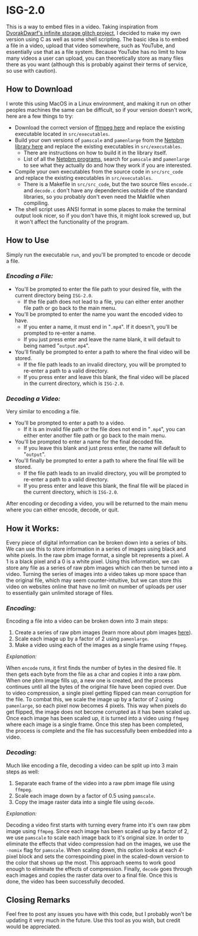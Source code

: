 # **ISG-2.0**

This is a way to embed files in a video. Taking inspiration from [DvorakDwarf's infinite storage glitch project](https://github.com/DvorakDwarf/Infinite-Storage-Glitch), I decided to make my own version using C as well as some shell scripting. The basic idea is to embed a file in a video, upload that video somewhere, such as YouTube, and essentially use that as a file system. Because YouTube has no limit to how many videos a user can upload, you can theoretically store as many files there as you want (although this is probably against their terms of service, so use with caution).

## **How to Download**

I wrote this using MacOS in a Linux environment, and making it run on other peoples machines the same can be difficult, so if your version doesn't work, here are a few things to try:
- Download the correct version of [ffmpeg here](https://ffmpeg.org/download.html) and replace the existing executable located in ```src/executables```.
- Build your own versions of ```pamscale``` and ```pamenlarge``` from the [Netpbm library here](https://sourceforge.net/projects/netpbm/files/) and replace the existing executables in ```src/executables```.
    - There are instructions on how to build it in the library itself.
    - List of all the [Netpbm programs](https://netpbm.sourceforge.net/doc/directory.html), search for ```pamscale``` and ```pamenlarge``` to see what they actually do and how they work if you are interested.
- Compile your own executables from the source code in ```src/src_code``` and replace the existing executables in ```src/executables```.
    - There is a Makefile in ```src/src_code```, but the two source files ```encode.c``` and ```decode.c``` don't have any dependencies outside of the standard libraries, so you probably don't even need the Makfile when compiling.
- The shell script uses ANSI format in some places to make the terminal output look nicer, so if you don't have this, it might look screwed up, but it won't affect the functionality of the program.

## **How to Use**

Simply run the executable ```run```, and you'll be prompted to encode or decode a file.

### *Encoding a File:*

- You'll be prompted to enter the file path to your desired file, with the current directory being ```ISG-2.0```.
    - If the file path does not lead to a file, you can either enter another file path or go back to the main menu.
- You'll be prompted to enter the name you want the encoded video to have.
    - If you enter a name, it must end in "```.mp4```". If it doesn't, you'll be prompted to re-enter a name.
    - If you just press enter and leave the name blank, it will default to being named "```output.mp4```".
- You'll finally be prompted to enter a path to where the final video will be stored.
    - If the file path leads to an invalid directory, you will be prompted to re-enter a path to a valid directory.
    - If you press enter and leave this blank, the final video will be placed in the current directory, which is ```ISG-2.0```.

### *Decoding a Video:*

Very similar to encoding a file.
- You'll be prompted to enter a path to a video.
    - If it is an invalid file path or the file does not end in "```.mp4```", you can either enter another file path or go back to the main menu.
- You'll be prompted to enter a name for the final decoded file.
    - If you leave this blank and just press enter, the name will default to "```output```".
- You'll finally be prompted to enter a path to where the final file will be stored.
    - If the file path leads to an invalid directory, you will be prompted to re-enter a path to a valid directory.
    - If you press enter and leave this blank, the final file will be placed in the current directory, which is ```ISG-2.0```.

After encoding or decoding a video, you will be returned to the main menu where you can either encode, decode, or quit.

## **How it Works:**

Every piece of digital information can be broken down into a series of bits. We can use this to store information in a series of images using black and white pixels. In the raw pbm image format, a single bit represents a pixel. A 1 is a black pixel and a 0 is a white pixel. Using this information, we can store any file as a series of raw pbm images which can then be turned into a video. Turning the series of images into a video takes up more space than the original file, which may seem counter-intuitive, but we can store this video on websites online that have no limit on number of uploads per user to essentially gain unlimited storage of files.

### *Encoding:*

Encoding a file into a video can be broken down into 3 main steps:
1. Create a series of raw pbm images (learn more about pbm images [here](https://netpbm.sourceforge.net/doc/pbm.html)).
2. Scale each image up by a factor of 2 using ```pamenlarge```.
3. Make a video using each of the images as a single frame using ```ffmpeg```.

*Explanation:*

When ```encode``` runs, it first finds the number of bytes in the desired file. It then gets each byte from the file as a char and copies it into a raw pbm. When one pbm image fills up, a new one is created, and the process continues until all the bytes of the original file have been copied over. Due to video compression, a single pixel getting flipped can mean corruption for the file. To combat this, we scale the image up by a factor of 2 using ```pamenlarge```, so each pixel now becomes 4 pixels. This way when pixels do get flipped, the image does not become corrupted as it has been scaled up. Once each image has been scaled up, it is turned into a video using ```ffmpeg``` where each image is a single frame. Once this step has been completed, the process is complete and the file has successfully been embedded into a video.

### *Decoding:*

Much like encoding a file, decoding a video can be split up into 3 main steps as well:
1. Separate each frame of the video into a raw pbm image file using ```ffmpeg```.
2. Scale each image down by a factor of 0.5 using ```pamscale```.
3. Copy the image raster data into a single file using ```decode```.

*Explanation:*

Decoding a video first starts with turning every frame into it's own raw pbm image using ```ffmpeg```. Since each image has been scaled up by a factor of 2, we use ```pamscale``` to scale each image back to it's original size. In order to eliminate the effects that video compression had on the images, we use the ```-nomix``` flag for ```pamscale```. When scaling down, this option looks at each 4-pixel block and sets the correspoinding pixel in the scaled-down version to the color that shows up the most. This approach seems to work good enough to eliminate the effects of compression. Finally, ```decode``` goes through each images and copies the raster data over to a final file. Once this is done, the video has been successfully decoded.

## **Closing Remarks**

Feel free to post any issues you have with this code, but I probably won't be updating it very much in the future. Use this tool as you wish, but credit would be appreciated.
